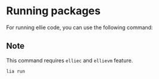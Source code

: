 # Running packages
For running ellie code, you can use the following command:

## Note

This command requires `elliec` and `ellievm` feature.

```sh
lia run
```